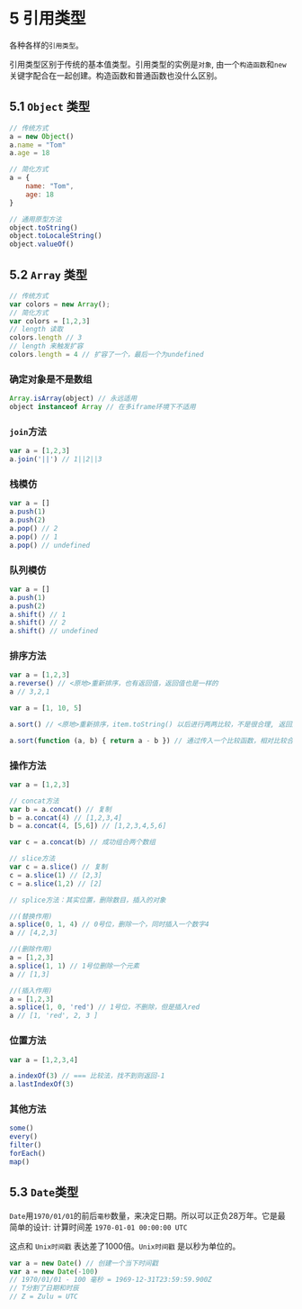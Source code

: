 # 5 引用类型
各种各样的`引用类型`。

引用类型区别于传统的基本值类型。引用类型的实例是`对象`, 由一个`构造函数`和`new`关键字配合在一起创建。构造函数和普通函数也没什么区别。

## 5.1  `Object` 类型
```javascript
// 传统方式
a = new Object()
a.name = "Tom"
a.age = 18

// 简化方式
a = {
    name: "Tom",
    age: 18
}

// 通用原型方法
object.toString()
object.toLocaleString()
object.valueOf()
```

## 5.2 `Array` 类型
```javascript
// 传统方式
var colors = new Array();
// 简化方式
var colors = [1,2,3]
// length 读取
colors.length // 3
// length 来触发扩容
colors.length = 4 // 扩容了一个，最后一个为undefined
```

### 确定对象是不是数组

```javascript
Array.isArray(object) // 永远适用
object instanceof Array // 在多iframe环境下不适用
```

### `join`方法

```javascript
var a = [1,2,3]
a.join('||') // 1||2||3
```

### 栈模仿

```javascript
var a = []
a.push(1)
a.push(2)
a.pop() // 2
a.pop() // 1
a.pop() // undefined
```

### 队列模仿

```javascript
var a = []
a.push(1)
a.push(2)
a.shift() // 1
a.shift() // 2
a.shift() // undefined
```

### 排序方法

```javascript
var a = [1,2,3]
a.reverse() // <原地>重新排序，也有返回值，返回值也是一样的
a // 3,2,1
```

```javascript
var a = [1, 10, 5]

a.sort() // <原地>重新排序，item.toString() 以后进行两两比较，不是很合理, 返回还是 1，10，5 ，因为 '10' 比 `5` 在字符串上要小

a.sort(function (a, b) { return a - b }) // 通过传入一个比较函数，相对比较合理
```

### 操作方法

```javascript
var a = [1,2,3]

// concat方法
var b = a.concat() // 复制
b = a.concat(4) // [1,2,3,4]
b = a.concat(4, [5,6]) // [1,2,3,4,5,6]

var c = a.concat(b) // 成功组合两个数组

// slice方法
var c = a.slice() // 复制
c = a.slice(1) // [2,3]
c = a.slice(1,2) // [2]

// splice方法：其实位置，删除数目，插入的对象

//(替换作用)
a.splice(0, 1, 4) // 0号位，删除一个，同时插入一个数字4
a // [4,2,3]

//(删除作用)
a = [1,2,3]
a.splice(1, 1) // 1号位删除一个元素
a // [1,3]

//(插入作用)
a = [1,2,3]
a.splice(1, 0, 'red') // 1号位，不删除，但是插入red
a // [1, 'red', 2, 3 ]
```

### 位置方法

```javascript
var a = [1,2,3,4]

a.indexOf(3) // === 比较法，找不到则返回-1
a.lastIndexOf(3)
```

### 其他方法

```javascript
some()
every()
filter()
forEach()
map()
```

## 5.3 `Date`类型

`Date`用`1970/01/01`的前后`毫秒`数量，来决定日期。所以可以正负28万年。它是最简单的设计: 计算时间差 `1970-01-01 00:00:00 UTC`

这点和 `Unix时间戳` 表达差了1000倍。`Unix时间戳` 是以秒为单位的。

```javascript
var a = new Date() // 创建一个当下时间戳
var a = new Date(-100)
// 1970/01/01 - 100 毫秒 = 1969-12-31T23:59:59.900Z
// T分割了日期和时辰
// Z = Zulu = UTC
```